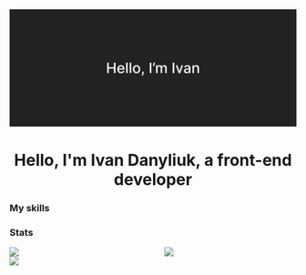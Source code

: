 
<div align="center">
    <img src="./assets/Banner.png" alt="banner" />
    <h1>
        Hello, I'm Ivan Danyliuk, a front-end developer
    </h1>
</div>

### My skills



### Stats

<a href="https://github.com/IvanDanyliuk">
    <img align="left" width="54%" src="https://github-readme-stats-sigma-five.vercel.app/api?username=IvanDanyliuk" />
    <img align="left" width="44%" src="https://github-readme-stats-sigma-five.vercel.app/api/top-langs/?username=IvanDanyliuk&layout=compact" />
<img width='47%' src='https://github.r2v.ch/codewars?user=Ivan_Danyliuk' />
</a>


